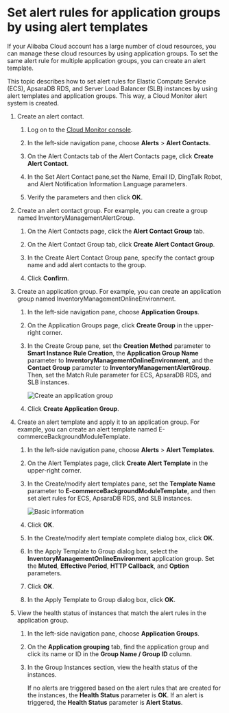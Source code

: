 # Set alert rules for application groups by using alert templates

If your Alibaba Cloud account has a large number of cloud resources, you can manage these cloud resources by using application groups. To set the same alert rule for multiple application groups, you can create an alert template.

This topic describes how to set alert rules for Elastic Compute Service \(ECS\), ApsaraDB RDS, and Server Load Balancer \(SLB\) instances by using alert templates and application groups. This way, a Cloud Monitor alert system is created.

1.  Create an alert contact.

    1.  Log on to the [Cloud Monitor console](https://cms-intl.console.aliyun.com).

    2.  In the left-side navigation pane, choose **Alerts** \> **Alert Contacts**.

    3.  On the Alert Contacts tab of the Alert Contacts page, click **Create Alert Contact**.

    4.  In the Set Alert Contact pane,set the Name, Email ID, DingTalk Robot, and Alert Notification Information Language parameters.

    5.  Verify the parameters and then click **OK**.

2.  Create an alert contact group. For example, you can create a group named InventoryManagementAlertGroup.

    1.  On the Alert Contacts page, click the **Alert Contact Group** tab.

    2.  On the Alert Contact Group tab, click **Create Alert Contact Group**.

    3.  In the Create Alert Contact Group pane, specify the contact group name and add alert contacts to the group.

    4.  Click **Confirm**.

3.  Create an application group. For example, you can create an application group named InventoryManagementOnlineEnvironment.

    1.  In the left-side navigation pane, choose **Application Groups**.

    2.  On the Application Groups page, click **Create Group** in the upper-right corner.

    3.  In the Create Group pane, set the **Creation Method** parameter to **Smart Instance Rule Creation**, the **Application Group Name** parameter to **InventoryManagementOnlineEnvironment**, and the **Contact Group** parameter to **InventoryManagementAlertGroup**. Then, set the Match Rule parameter for ECS, ApsaraDB RDS, and SLB instances.

        ![Create an application group](https://static-aliyun-doc.oss-accelerate.aliyuncs.com/assets/img/en-US/5172199061/p189908.png)

    4.  Click **Create Application Group**.

4.  Create an alert template and apply it to an application group. For example, you can create an alert template named E-commerceBackgroundModuleTemplate.

    1.  In the left-side navigation pane, choose **Alerts** \> **Alert Templates**.

    2.  On the Alert Templates page, click **Create Alert Template** in the upper-right corner.

    3.  In the Create/modify alert templates pane, set the **Template Name** parameter to **E-commerceBackgroundModuleTemplate**, and then set alert rules for ECS, ApsaraDB RDS, and SLB instances.

        ![Basic information](https://static-aliyun-doc.oss-accelerate.aliyuncs.com/assets/img/en-US/5172199061/p189863.png)

    4.  Click **OK**.

    5.  In the Create/modify alert template complete dialog box, click **OK**.

    6.  In the Apply Template to Group dialog box, select the **InventoryManagementOnlineEnvironment** application group. Set the **Muted**, **Effective Period**, **HTTP Callback**, and **Option** parameters.

    7.  Click **OK**.

    8.  In the Apply Template to Group dialog box, click **OK**.

5.  View the health status of instances that match the alert rules in the application group.

    1.  In the left-side navigation pane, choose **Application Groups**.

    2.  On the **Application grouping** tab, find the application group and click its name or ID in the **Group Name / Group ID** column.

    3.  In the Group Instances section, view the health status of the instances.

        If no alerts are triggered based on the alert rules that are created for the instances, the **Health Status** parameter is **OK**. If an alert is triggered, the **Health Status** parameter is **Alert Status**.


